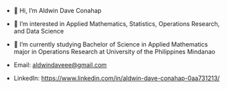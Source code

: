 - 👋 Hi, I’m Aldwin Dave Conahap
- 👀 I’m interested in Applied Mathematics, Statistics, Operations Research, and Data Science
- 🌱 I’m currently studying Bachelor of Science in Applied Mathematics major in Operations Research at University of the Philippines Mindanao

- Email: aldwindaveee@gmail.com
- LinkedIn: https://www.linkedin.com/in/aldwin-dave-conahap-0aa731213/

<!---
aldwindavee/aldwindavee is a ✨ special ✨ repository because its `README.md` (this file) appears on your GitHub profile.
You can click the Preview link to take a look at your changes.
--->
